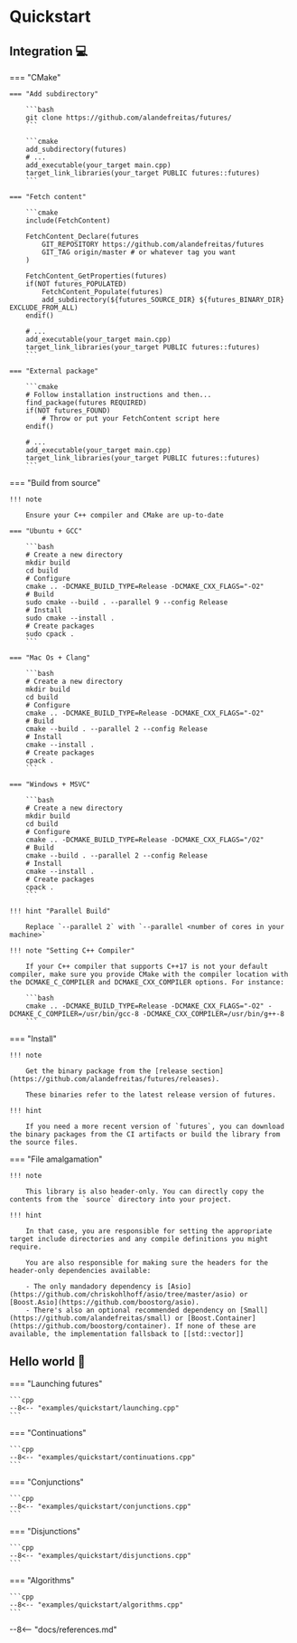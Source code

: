 # Quickstart

## Integration 💻 

=== "CMake"

    === "Add subdirectory"

        ```bash
        git clone https://github.com/alandefreitas/futures/
        ```

        ```cmake
        add_subdirectory(futures)
        # ...
        add_executable(your_target main.cpp)
        target_link_libraries(your_target PUBLIC futures::futures)
        ```

    === "Fetch content"

        ```cmake
        include(FetchContent)
        
        FetchContent_Declare(futures
            GIT_REPOSITORY https://github.com/alandefreitas/futures
            GIT_TAG origin/master # or whatever tag you want
        )

        FetchContent_GetProperties(futures)
        if(NOT futures_POPULATED)
            FetchContent_Populate(futures)
            add_subdirectory(${futures_SOURCE_DIR} ${futures_BINARY_DIR} EXCLUDE_FROM_ALL)
        endif()

        # ...
        add_executable(your_target main.cpp)
        target_link_libraries(your_target PUBLIC futures::futures)
        ```

    === "External package"

        ```cmake
        # Follow installation instructions and then... 
        find_package(futures REQUIRED)
        if(NOT futures_FOUND)
            # Throw or put your FetchContent script here
        endif()

        # ...
        add_executable(your_target main.cpp)
        target_link_libraries(your_target PUBLIC futures::futures)
        ```

=== "Build from source"

    !!! note

        Ensure your C++ compiler and CMake are up-to-date

    === "Ubuntu + GCC"

        ```bash
        # Create a new directory
        mkdir build
        cd build
        # Configure
        cmake .. -DCMAKE_BUILD_TYPE=Release -DCMAKE_CXX_FLAGS="-O2"
        # Build
        sudo cmake --build . --parallel 9 --config Release
        # Install 
        sudo cmake --install .
        # Create packages
        sudo cpack .
        ```

    === "Mac Os + Clang"
    
        ```bash
        # Create a new directory
        mkdir build
        cd build
        # Configure
        cmake .. -DCMAKE_BUILD_TYPE=Release -DCMAKE_CXX_FLAGS="-O2"
        # Build
        cmake --build . --parallel 2 --config Release
        # Install 
        cmake --install .
        # Create packages
        cpack .
        ```
    
    === "Windows + MSVC"
    
        ```bash
        # Create a new directory
        mkdir build
        cd build
        # Configure
        cmake .. -DCMAKE_BUILD_TYPE=Release -DCMAKE_CXX_FLAGS="/O2"
        # Build
        cmake --build . --parallel 2 --config Release
        # Install 
        cmake --install .
        # Create packages
        cpack .
        ```
    
    !!! hint "Parallel Build"
        
        Replace `--parallel 2` with `--parallel <number of cores in your machine>`

    !!! note "Setting C++ Compiler"

        If your C++ compiler that supports C++17 is not your default compiler, make sure you provide CMake with the compiler location with the DCMAKE_C_COMPILER and DCMAKE_CXX_COMPILER options. For instance:
    
        ```bash
        cmake .. -DCMAKE_BUILD_TYPE=Release -DCMAKE_CXX_FLAGS="-O2" -DCMAKE_C_COMPILER=/usr/bin/gcc-8 -DCMAKE_CXX_COMPILER=/usr/bin/g++-8
        ```

=== "Install"

    !!! note

        Get the binary package from the [release section](https://github.com/alandefreitas/futures/releases). 

        These binaries refer to the latest release version of futures.

    !!! hint
        
        If you need a more recent version of `futures`, you can download the binary packages from the CI artifacts or build the library from the source files.

=== "File amalgamation"

    !!! note
    
        This library is also header-only. You can directly copy the contents from the `source` directory into your project.
    
    !!! hint
    
        In that case, you are responsible for setting the appropriate target include directories and any compile definitions you might require.
        
        You are also responsible for making sure the headers for the header-only dependencies available:
        
        - The only mandadory dependency is [Asio](https://github.com/chriskohlhoff/asio/tree/master/asio) or [Boost.Asio](https://github.com/boostorg/asio). 
        - There's also an optional recommended dependency on [Small](https://github.com/alandefreitas/small) or [Boost.Container](https://github.com/boostorg/container). If none of these are available, the implementation fallsback to [[std::vector]] 



## Hello world 👋

=== "Launching futures"

    ```cpp
    --8<-- "examples/quickstart/launching.cpp"
    ```

=== "Continuations"

    ```cpp
    --8<-- "examples/quickstart/continuations.cpp"
    ```

=== "Conjunctions"

    ```cpp
    --8<-- "examples/quickstart/conjunctions.cpp"
    ```

=== "Disjunctions"

    ```cpp
    --8<-- "examples/quickstart/disjunctions.cpp"
    ```

=== "Algorithms"

    ```cpp
    --8<-- "examples/quickstart/algorithms.cpp"
    ```


--8<-- "docs/references.md"